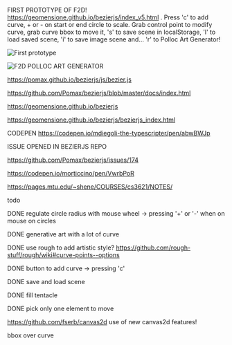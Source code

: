 FIRST PROTOTYPE OF F2D! https://geomensione.github.io/bezierjs/index_v5.html . Press 'c' to add curve, + or - on start or end circle to scale. Grab control point to modify curve, grab curve bbox to move it, 's' to save scene in localStorage, 'l' to load saved scene, 'i' to save image scene and...
'r' to Polloc Art Generator!

![First prototype](https://geomensione.github.io/bezierjs/img/testf2d.png)

![F2D POLLOC ART GENERATOR](https://geomensione.github.io/bezierjs/img/generativeArt.png)

https://pomax.github.io/bezierjs/js/bezier.js

https://github.com/Pomax/bezierjs/blob/master/docs/index.html

https://geomensione.github.io/bezierjs

https://geomensione.github.io/bezierjs/bezierjs_index.html

CODEPEN https://codepen.io/mdiegoli-the-typescripter/pen/abwBWJp

ISSUE OPENED IN BEZIERJS REPO

https://github.com/Pomax/bezierjs/issues/174

https://codepen.io/morticcino/pen/VwrbPoR

https://pages.mtu.edu/~shene/COURSES/cs3621/NOTES/

todo

DONE regulate circle radius with mouse wheel -> pressing '+' or '-' when on mouse on circles

DONE generative art with a lot of curve 

DONE use rough to add artistic style? https://github.com/rough-stuff/rough/wiki#curve-points--options

DONE button to add curve -> pressing 'c'

DONE save and load scene

DONE fill tentacle

DONE pick only one element to move

https://github.com/fserb/canvas2d use of new canvas2d features!

bbox over curve


